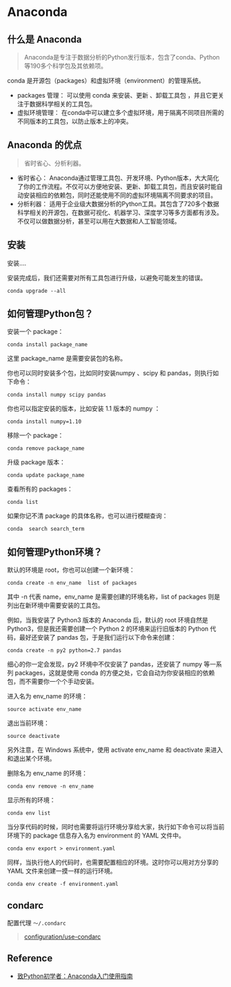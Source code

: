 # Anaconda


## 什么是 Anaconda

> Anaconda是专注于数据分析的Python发行版本，包含了conda、Python等190多个科学包及其依赖项。

conda 是开源包（packages）和虚拟环境（environment）的管理系统。

* packages 管理： 可以使用 conda 来安装、更新 、卸载工具包 ，并且它更关注于数据科学相关的工具包。
* 虚拟环境管理： 在conda中可以建立多个虚拟环境，用于隔离不同项目所需的不同版本的工具包，以防止版本上的冲突。


## Anaconda 的优点

> 省时省心、分析利器。

* 省时省心： Anaconda通过管理工具包、开发环境、Python版本，大大简化了你的工作流程。不仅可以方便地安装、更新、卸载工具包，而且安装时能自动安装相应的依赖包，同时还能使用不同的虚拟环境隔离不同要求的项目。
* 分析利器： 适用于企业级大数据分析的Python工具。其包含了720多个数据科学相关的开源包，在数据可视化、机器学习、深度学习等多方面都有涉及。不仅可以做数据分析，甚至可以用在大数据和人工智能领域。

## 安装

安装....

安装完成后，我们还需要对所有工具包进行升级，以避免可能发生的错误。

```
conda upgrade --all
```

## 如何管理Python包？

安装一个 package：

```
conda install package_name
```

这里 package_name 是需要安装包的名称。

你也可以同时安装多个包，比如同时安装numpy 、scipy 和 pandas，则执行如下命令：

```
conda install numpy scipy pandas
```

你也可以指定安装的版本，比如安装 1.1 版本的 numpy ：

```
conda install numpy=1.10
```

移除一个 package：

```
conda remove package_name
```

升级 package 版本：

```
conda update package_name
```

查看所有的 packages：

```
conda list
```

如果你记不清 package 的具体名称，也可以进行模糊查询：

```
conda  search search_term
```


## 如何管理Python环境？

默认的环境是 root，你也可以创建一个新环境：

```
conda create -n env_name  list of packages
```

其中 -n 代表 name，env_name 是需要创建的环境名称，list of packages 则是列出在新环境中需要安装的工具包。

例如，当我安装了 Python3 版本的 Anaconda 后，默认的 root 环境自然是 Python3，但是我还需要创建一个 Python 2 的环境来运行旧版本的 Python 代码，最好还安装了 pandas 包，于是我们运行以下命令来创建：

```
conda create -n py2 python=2.7 pandas
```

细心的你一定会发现，py2 环境中不仅安装了 pandas，还安装了 numpy 等一系列 packages，这就是使用 conda 的方便之处，它会自动为你安装相应的依赖包，而不需要你一个个手动安装。

进入名为 env_name 的环境：

```
source activate env_name
```

退出当前环境：

```
source deactivate
```

另外注意，在 Windows 系统中，使用 activate env_name 和 deactivate 来进入和退出某个环境。

删除名为 env_name 的环境：

```
conda env remove -n env_name
```

显示所有的环境：

```
conda env list
```

当分享代码的时候，同时也需要将运行环境分享给大家，执行如下命令可以将当前环境下的 package 信息存入名为 environment 的 YAML 文件中。

```
conda env export > environment.yaml
```

同样，当执行他人的代码时，也需要配置相应的环境。这时你可以用对方分享的 YAML 文件来创建一摸一样的运行环境。

```
conda env create -f environment.yaml
```


## condarc

配置代理 `～/.condarc`

> [configuration/use-condarc](https://conda.io/projects/conda/en/latest/user-guide/configuration/use-condarc.html)


## Reference

* [致Python初学者：Anaconda入门使用指南](http://python.jobbole.com/87522/)
